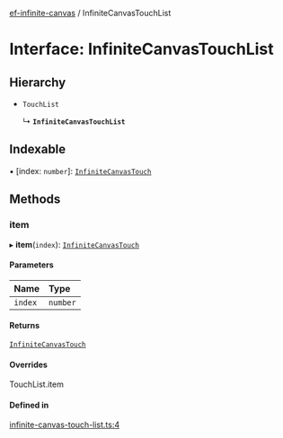 [ef-infinite-canvas](api/README.md) / InfiniteCanvasTouchList

# Interface: InfiniteCanvasTouchList

## Hierarchy

- `TouchList`

  ↳ **`InfiniteCanvasTouchList`**

## Indexable

▪ [index: `number`]: [`InfiniteCanvasTouch`](api/interfaces/InfiniteCanvasTouch.md)

## Methods

### item

▸ **item**(`index`): [`InfiniteCanvasTouch`](api/interfaces/InfiniteCanvasTouch.md)

#### Parameters

| Name | Type |
| :------ | :------ |
| `index` | `number` |

#### Returns

[`InfiniteCanvasTouch`](api/interfaces/InfiniteCanvasTouch.md)

#### Overrides

TouchList.item

#### Defined in

[infinite-canvas-touch-list.ts:4](https://github.com/emilefokkema/infinite-canvas/blob/65104bb/src/api-surface/infinite-canvas-touch-list.ts#L4)
